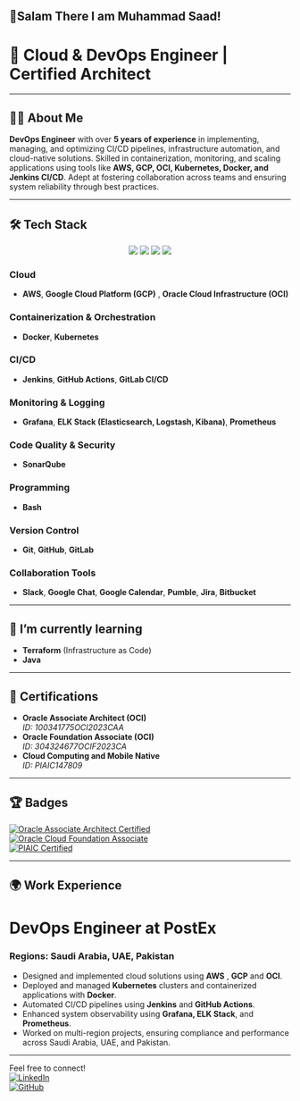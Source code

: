 ## 🌟Salam There I am Muhammad Saad!

# 🚀 Cloud & DevOps Engineer | Certified Architect 

---

## 👨‍💻 About Me  
**DevOps Engineer** with over **5 years of experience** in implementing, managing, and optimizing CI/CD pipelines, infrastructure automation, and cloud-native solutions. Skilled in containerization, monitoring, and scaling applications using tools like **AWS, GCP, OCI, Kubernetes, Docker, and Jenkins CI/CD**. Adept at fostering collaboration across teams and ensuring system reliability through best practices.  

---

## 🛠 Tech Stack  

<p align="center">
  <a href="https://aws.amazon.com" target="_blank"><img src="https://img.shields.io/badge/Amazon%20AWS-orange?style=for-the-badge&logo=amazonaws&logoColor=white"></a>
  <a href="https://kubernetes.io" target="_blank"><img src="https://img.shields.io/badge/Kubernetes-lightblue?style=for-the-badge&logo=kubernetes&logoColor=white"></a>
  <a href="https://www.docker.com" target="_blank"><img src="https://img.shields.io/badge/Docker-2496ED?style=for-the-badge&logo=docker&logoColor=white"></a>
  <a href="https://www.jenkins.io" target="_blank"><img src="https://img.shields.io/badge/Jenkins-gray?style=for-the-badge&logo=jenkins&logoColor=white"></a>
</p> 

### Cloud  
- **AWS**, **Google Cloud Platform (GCP)** , **Oracle Cloud Infrastructure (OCI)** 

### Containerization & Orchestration  
- **Docker**, **Kubernetes**  

### CI/CD  
- **Jenkins**, **GitHub Actions**, **GitLab CI/CD**  

### Monitoring & Logging  
- **Grafana**, **ELK Stack (Elasticsearch, Logstash, Kibana)**, **Prometheus**  

### Code Quality & Security  
- **SonarQube**

### Programming   
- **Bash**

### Version Control  
- **Git**, **GitHub**, **GitLab**  

### Collaboration Tools  
- **Slack**, **Google Chat**, **Google Calendar**, **Pumble**, **Jira**, **Bitbucket** 
---

## 🌱 I’m currently learning  
- **Terraform** (Infrastructure as Code)  
- **Java**  

---

## 🏅 Certifications  

- **Oracle Associate Architect (OCI)**  
  *ID: 100341775OCI2023CAA*  
- **Oracle Foundation Associate (OCI)**  
  *ID: 304324677OCIF2023CA*  
- **Cloud Computing and Mobile Native**  
  *ID: PIAIC147809*  

---

## 🏆 Badges  

[![Oracle Associate Architect Certified](https://img.shields.io/badge/Oracle%20Associate%20Architect-Certified-red?style=for-the-badge&logo=oracle&logoColor=white)](https://www.oracle.com)  
[![Oracle Cloud Foundation Associate](https://img.shields.io/badge/Oracle%20Cloud%20Foundation-Associate-blue?style=for-the-badge&logo=oracle&logoColor=white)](https://www.oracle.com)  
[![PIAIC Certified](https://img.shields.io/badge/PIAIC-Certified-green?style=for-the-badge&logo=government&logoColor=white)](https://piaic.org)

---

## 🌍 Work Experience  

# **DevOps Engineer** at **PostEx**  
### Regions: **Saudi Arabia**, **UAE**, **Pakistan**  

- Designed and implemented cloud solutions using **AWS** , **GCP** and **OCI**.  
- Deployed and managed **Kubernetes** clusters and containerized applications with **Docker**.  
- Automated CI/CD pipelines using **Jenkins** and **GitHub Actions**.  
- Enhanced system observability using **Grafana, ELK Stack**, and **Prometheus**.  
- Worked on multi-region projects, ensuring compliance and performance across Saudi Arabia, UAE, and Pakistan.  

---

Feel free to connect!  
[![LinkedIn](https://img.shields.io/badge/LinkedIn-0A66C2?style=for-the-badge&logo=linkedin&logoColor=white)](https://www.linkedin.com/in/msaadamin1/)  
[![GitHub](https://img.shields.io/badge/GitHub-181717?style=for-the-badge&logo=github&logoColor=white)](https://github.com/SaadInTech/)
